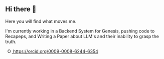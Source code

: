 ## Hi there 👋

Here you will find what moves me.

I'm currently working in a Backend System for Genesis, pushing code to Recapeps, and Writing a Paper about LLM's and their inability to grasp the truth.


<a
  id="cy-effective-orcid-url"
  class="underline"
  href="https://orcid.org/0009-0008-6244-6354"
  target="orcid.widget"
  rel="me noopener noreferrer"
  style="vertical-align: top">
  <img
    src="https://orcid.org/sites/default/files/images/orcid_16x16.png"
    style="width: 1em; margin-inline-start: 0.5em"
    alt="ORCID iD icon"/>
  https://orcid.org/0009-0008-6244-6354
</a>
